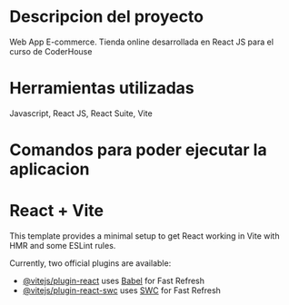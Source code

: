 # Descripcion del proyecto
Web App E-commerce. 
Tienda online desarrollada en React JS para el curso de CoderHouse

# Herramientas utilizadas
Javascript, React JS, React Suite, Vite

# Comandos para poder ejecutar la aplicacion

# React + Vite

This template provides a minimal setup to get React working in Vite with HMR and some ESLint rules.

Currently, two official plugins are available:

- [@vitejs/plugin-react](https://github.com/vitejs/vite-plugin-react/blob/main/packages/plugin-react/README.md) uses [Babel](https://babeljs.io/) for Fast Refresh
- [@vitejs/plugin-react-swc](https://github.com/vitejs/vite-plugin-react-swc) uses [SWC](https://swc.rs/) for Fast Refresh
